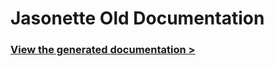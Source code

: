 
# Jasonette Old Documentation

### [View the generated documentation >](https://jasonelle.com/jasonette-old-docs)


